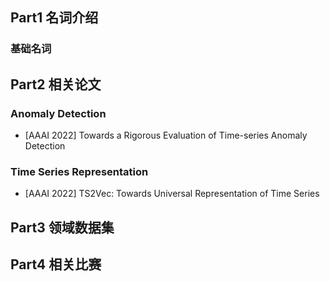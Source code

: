 <!-- 时间序列 -->
<!-- 本文整理了时间序列的知识点 -->
<!-- 2022-01-08 -->
<!-- <a target="_blank" href="https://www.zhihu.com/people/finlayliu">阿水</a>, <a target="_blank" href="https://www.zhihu.com/people/wang-he-13-93">鱼遇雨欲语与余</a>-->
<!--  -->


## Part1 名词介绍

### 基础名词

## Part2 相关论文

### Anomaly Detection

- [AAAI 2022] Towards a Rigorous Evaluation of Time-series Anomaly Detection

### Time Series Representation

- [AAAI 2022] TS2Vec: Towards Universal Representation of Time Series

## Part3 领域数据集

## Part4 相关比赛